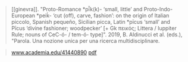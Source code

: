 > [[ginevra]]. "Proto-Romance *pī̆k(k)- ‘small, little’ and Proto-Indo-European *peiḱ- ‘cut (off), carve, fashion’: on the origin of Italian piccolo, Spanish pequeño, Sicilian picca, Latin *pīcus ‘small’ and Pīcus ‘divine fashioner; woodpecker’ [+ Gk πεικός; Littera / Iuppiter Rule; nouns of CeC-ó- / tem-ó- type]". 2019, B. Aldinucci et al. (eds.), "Parola. Una nozione unica per una ricerca multidisciplinare.

> www.academia.edu/41440890
> [pdf](ginevra2019-small.pdf)